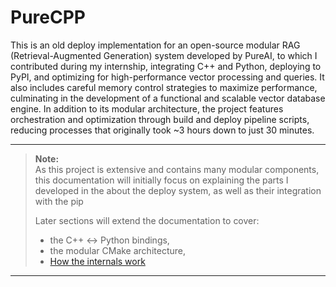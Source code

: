 # PureCPP 
This is an old deploy implementation 
for an open-source modular RAG (Retrieval-Augmented Generation) system developed by PureAI, to which I contributed during my internship, integrating C++ and Python, deploying to PyPI, and optimizing for high-performance vector processing and queries.
It also includes careful memory control strategies to maximize performance, culminating in the development of a functional and scalable vector database engine.
In addition to its modular architecture, the project features orchestration and optimization through build and deploy pipeline scripts, reducing processes that originally took ~3 hours down to just 30 minutes.

---


> **Note:**  
> As this project is extensive and contains many modular components, this documentation will initially focus on explaining the parts I developed in the about the deploy system, as well as their integration with the pip  
> 
> Later sections will extend the documentation to cover:
> - the C++ <-> Python bindings,
> - the modular CMake architecture,
> - [How the internals work](https://github.com/bbzaffari/Open-Source-RAG-Engine-System-with-Modular-Vector-Processing)

---
